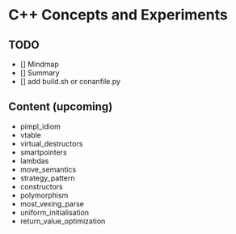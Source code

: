 # C++ Concepts and Experiments
## TODO
- [] Mindmap
- [] Summary
- [] add build.sh or conanfile.py

## Content (upcoming)
- pimpl_idiom
- vtable
- virtual_destructors
- smartpointers
- lambdas
- move_semantics
- strategy_pattern
- constructors
- polymorphism
- most_vexing_parse
- uniform_initialisation
- return_value_optimization
